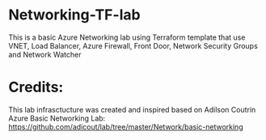 # Networking-TF-lab
This is a basic Azure Networking lab using Terraform template that use VNET, Load Balancer, Azure Firewall, Front Door, Network Security Groups and Network Watcher



# Credits:
This lab infrasctucture was created and inspired based on Adilson Coutrin Azure Basic Networking Lab:
https://github.com/adicout/lab/tree/master/Network/basic-networking

